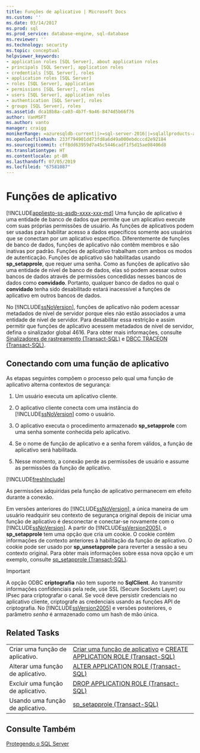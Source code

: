 ```yaml
---
title: Funções de aplicativo | Microsoft Docs
ms.custom: ''
ms.date: 03/14/2017
ms.prod: sql
ms.prod_service: database-engine, sql-database
ms.reviewer: ''
ms.technology: security
ms.topic: conceptual
helpviewer_keywords:
- application roles [SQL Server], about application roles
- principals [SQL Server], application roles
- credentials [SQL Server], roles
- application roles [SQL Server]
- roles [SQL Server], application
- permissions [SQL Server], roles
- users [SQL Server], application roles
- authentication [SQL Server], roles
- groups [SQL Server], roles
ms.assetid: dca18b8a-ca03-4b7f-9a46-8474d5b66f76
author: VanMSFT
ms.author: vanto
manager: craigg
monikerRange: =azuresqldb-current||>=sql-server-2016||=sqlallproducts-allversions||>=sql-server-linux-2017||=azuresqldb-mi-current
ms.openlocfilehash: 233f794901dd73fd8a6d49a000ebdcccd2e92184
ms.sourcegitcommit: cff8dd63959d7a45c5446cadf1f5d15ae08406d8
ms.translationtype: HT
ms.contentlocale: pt-BR
ms.lasthandoff: 07/05/2019
ms.locfileid: "67581087"
---
```

# <a name="application-roles"></a>Funções de aplicativo
[!INCLUDE[appliesto-ss-asdb-xxxx-xxx-md](../../../includes/appliesto-ss-asdb-xxxx-xxx-md.md)]
  Uma função de aplicativo é uma entidade de banco de dados que permite que um aplicativo execute com suas próprias permissões de usuário. As funções de aplicativos podem ser usadas para habilitar acesso a dados específicos somente aos usuários que se conectam por um aplicativo específico. Diferentemente de funções de banco de dados, funções de aplicativo não contêm membros e são inativas por padrão. Funções de aplicativo trabalham com ambos os modos de autenticação. Funções de aplicativo são habilitadas usando **sp_setapprole**, que requer uma senha. Como as funções de aplicativo são uma entidade de nível de banco de dados, elas só podem acessar outros bancos de dados através de permissões concedidas nesses bancos de dados como **convidado**. Portanto, qualquer banco de dados no qual o **convidado** tenha sido desabilitado estará inacessível a funções de aplicativo em outros bancos de dados.  
  
 No [!INCLUDE[ssNoVersion](../../../includes/ssnoversion-md.md)], funções de aplicativo não podem acessar metadados de nível de servidor porque eles não estão associados a uma entidade de nível de servidor. Para desabilitar essa restrição e assim permitir que funções de aplicativo acessem metadados de nível de servidor, defina o sinalizador global 4616. Para obter mais informações, consulte [Sinalizadores de rastreamento &#40;Transact-SQL&#41;](../../../t-sql/database-console-commands/dbcc-traceon-trace-flags-transact-sql.md) e [DBCC TRACEON &#40;Transact-SQL&#41;](../../../t-sql/database-console-commands/dbcc-traceon-transact-sql.md).  
  
## <a name="connecting-with-an-application-role"></a>Conectando com uma função de aplicativo  
 As etapas seguintes compõem o processo pelo qual uma função de aplicativo alterna contextos de segurança:  
  
1.  Um usuário executa um aplicativo cliente.  
  
2.  O aplicativo cliente conecta com uma instância do [!INCLUDE[ssNoVersion](../../../includes/ssnoversion-md.md)] como o usuário.  
  
3.  O aplicativo executa o procedimento armazenado **sp_setapprole** com uma senha somente conhecida pelo aplicativo.  
  
4.  Se o nome de função de aplicativo e a senha forem válidos, a função de aplicativo será habilitada.  
  
5.  Nesse momento, a conexão perde as permissões de usuário e assume as permissões da função de aplicativo.  

[!INCLUDE[freshInclude](../../../includes/paragraph-content/fresh-note-steps-feedback.md)]

 As permissões adquiridas pela função de aplicativo permanecem em efeito durante a conexão.  
  
 Em versões anteriores do [!INCLUDE[ssNoVersion](../../../includes/ssnoversion-md.md)], a única maneira de um usuário readquirir seu contexto de segurança original depois de iniciar uma função de aplicativo é desconectar e conectar-se novamente com o [!INCLUDE[ssNoVersion](../../../includes/ssnoversion-md.md)]. A partir do [!INCLUDE[ssVersion2005](../../../includes/ssversion2005-md.md)], o **sp_setapprole** tem uma opção que cria um cookie. O cookie contém informações de contexto anteriores à habilitação da função de aplicativo. O cookie pode ser usado por **sp_unsetapprole** para reverter a sessão a seu contexto original. Para obter mais informações sobre essa nova opção e um exemplo, consulte [sp_setapprole &#40;Transact-SQL&#41;](../../../relational-databases/system-stored-procedures/sp-setapprole-transact-sql.md).  
  
> [!IMPORTANT]  
>  A opção ODBC **criptografia** não tem suporte no **SqlClient**. Ao transmitir informações confidenciais pela rede, use SSL (Secure Sockets Layer) ou IPsec para criptografar o canal. Se você deve persistir credenciais no aplicativo cliente, criptografe as credenciais usando as funções API de criptografia. No [!INCLUDE[ssVersion2005](../../../includes/ssversion2005-md.md)] e versões posteriores, o parâmetro *senha* é armazenado como um hash de mão única.  
  
## <a name="related-tasks"></a>Related Tasks  
  
|||  
|-|-|  
|Criar uma função de aplicativo.|[Criar uma função de aplicativo](../../../relational-databases/security/authentication-access/create-an-application-role.md) e [CREATE APPLICATION ROLE &#40;Transact-SQL&#41;](../../../t-sql/statements/create-application-role-transact-sql.md)|  
|Alterar uma função de aplicativo.|[ALTER APPLICATION ROLE &#40;Transact-SQL&#41;](../../../t-sql/statements/alter-application-role-transact-sql.md)|  
|Excluir uma função de aplicativo.|[DROP APPLICATION ROLE &#40;Transact-SQL&#41;](../../../t-sql/statements/drop-application-role-transact-sql.md)|  
|Usando uma função de aplicativo.|[sp_setapprole &#40;Transact-SQL&#41;](../../../relational-databases/system-stored-procedures/sp-setapprole-transact-sql.md)|  
  
## <a name="see-also"></a>Consulte Também  
 [Protegendo o SQL Server](../../../relational-databases/security/securing-sql-server.md)  
  
  
